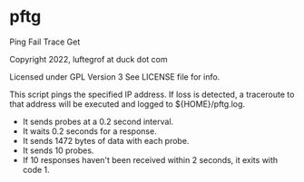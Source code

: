 # pftg
Ping Fail Trace Get

Copyright 2022, luftegrof at duck dot com

Licensed under GPL Version 3
See LICENSE file for info.

This script pings the specified IP address.  If loss is detected, a traceroute to that address will be executed and logged to ${HOME}/pftg.log.

  - It sends probes at a 0.2 second interval.  
  - It waits 0.2 seconds for a response.  
  - It sends 1472 bytes of data with each probe.
  - It sends 10 probes.
  - If 10 responses haven't been received within 2 seconds, it exits with code 1.
